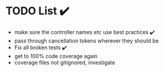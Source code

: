 ﻿# TODO List ✔️

* make sure the controller names etc use best practices ✔️
* pass through cancellation tokens wherever they should be
* Fix all broken tests ✔️
* get to 100% code coverage again
* coverage files not gitignored, investigate